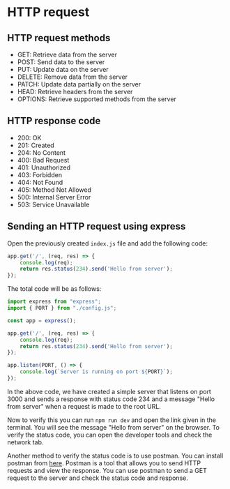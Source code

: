 # HTTP request

## HTTP request methods
- GET: Retrieve data from the server
- POST: Send data to the server
- PUT: Update data on the server
- DELETE: Remove data from the server
- PATCH: Update data partially on the server
- HEAD: Retrieve headers from the server
- OPTIONS: Retrieve supported methods from the server

## HTTP response code
- 200: OK
- 201: Created
- 204: No Content
- 400: Bad Request
- 401: Unauthorized
- 403: Forbidden
- 404: Not Found
- 405: Method Not Allowed
- 500: Internal Server Error
- 503: Service Unavailable

## Sending an HTTP request using express
Open the previously created `index.js` file and add the following code:

```javascript
app.get('/', (req, res) => {
    console.log(req);
    return res.status(234).send('Hello from server');
});
```

The total code will be as follows:

```javascript
import express from "express";
import { PORT } from "./config.js";

const app = express();

app.get('/', (req, res) => {
    console.log(req);
    return res.status(234).send('Hello from server');
});

app.listen(PORT, () => {
    console.log(`Server is running on port ${PORT}`);
});
```

In the above code, we have created a simple server that listens on port 3000 and sends a response with status code 234 and a message "Hello from server" when a request is made to the root URL.

Now to verify this you can run `npm run dev` and open the link given in the terminal. You will see the message "Hello from server" on the browser. To verify the status code, you can open the developer tools and check the network tab.

Another method to verify the status code is to use postman. You can install postman from [here](https://www.postman.com/downloads/). Postman is a tool that allows you to send HTTP requests and view the response. You can use postman to send a GET request to the server and check the status code and response. 